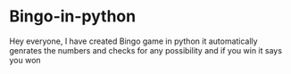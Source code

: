 # Bingo-in-python
Hey everyone, I have created Bingo game in python it automatically genrates the numbers and checks for any possibility and if you win it says you won
